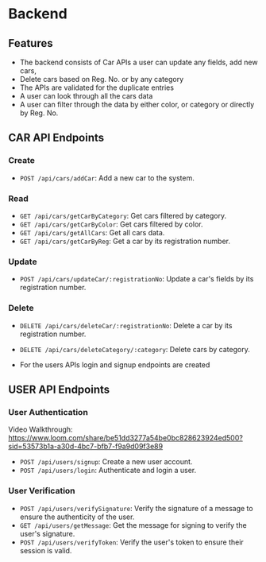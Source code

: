 # Backend

## Features

- The backend consists of Car APIs a user can update any fields, add new cars,
- Delete cars based on Reg. No. or by any category
- The APIs are validated for the duplicate entries
- A user can look through all the cars data
- A user can filter through the data by either color, or category or directly by Reg. No.

## CAR API Endpoints

### Create

- `POST /api/cars/addCar`: Add a new car to the system.

### Read

- `GET /api/cars/getCarByCategory`: Get cars filtered by category.
- `GET /api/cars/getCarByColor`: Get cars filtered by color.
- `GET /api/cars/getAllCars`: Get all cars data.
- `GET /api/cars/getCarByReg`: Get a car by its registration number.

### Update

- `POST /api/cars/updateCar/:registrationNo`: Update a car's fields by its registration number.

### Delete

- `DELETE /api/cars/deleteCar/:registrationNo`: Delete a car by its registration number.
- `DELETE /api/cars/deleteCategory/:category`: Delete cars by category.

- For the users APIs login and signup endpoints are created



## USER API Endpoints

### User Authentication

Video Walkthrough: https://www.loom.com/share/be51dd3277a54be0bc828623924ed500?sid=53573b1a-a30d-4bc7-bfb7-f9a9d09f3e89


- `POST /api/users/signup`: Create a new user account.
- `POST /api/users/login`: Authenticate and login a user.

### User Verification

- `POST /api/users/verifySignature`: Verify the signature of a message to ensure the authenticity of the user.
- `GET /api/users/getMessage`: Get the message for signing to verify the user's signature.
- `POST /api/users/verifyToken`: Verify the user's token to ensure their session is valid.
